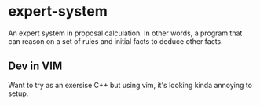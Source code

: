 # expert-system

An expert system in proposal calculation. In other words, a program that can
reason on a set of rules and initial facts to deduce other facts.

## Dev in VIM

Want to try as an exersise C++ but using vim, it's looking kinda annoying to
setup.

